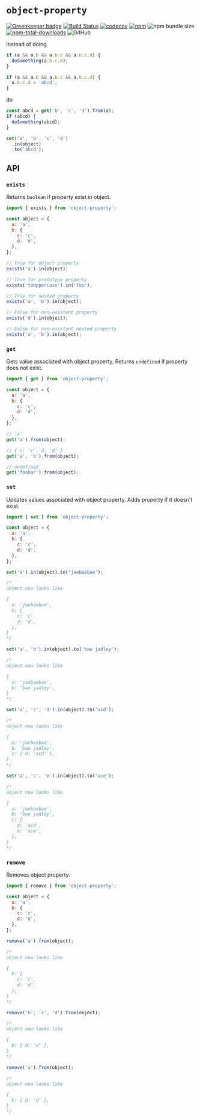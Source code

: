 # `object-property`

[![Greenkeeper badge](https://badges.greenkeeper.io/jaebradley/object-property.svg)](https://greenkeeper.io/)
[![Build Status](https://travis-ci.org/jaebradley/object-property.svg?branch=master)](https://travis-ci.org/jaebradley/object-property)
[![codecov](https://codecov.io/gh/jaebradley/object-property/branch/master/graph/badge.svg)](https://codecov.io/gh/jaebradley/object-property)
[![npm](https://img.shields.io/npm/v/object-property.svg)](https://www.npmjs.com/package/object-property)
![npm bundle size](https://img.shields.io/bundlephobia/minzip/object-property)
[![npm-total-downloads](https://img.shields.io/npm/dt/object-property.svg)](https://www.npmjs.com/package/object-property)
![GitHub](https://img.shields.io/github/license/jaebradley/object-property)

Instead of doing

```javascript
if (a && a.b && a.b.c && a.b.c.d) {
  doSomething(a.b.c.d);
}

if (a && a.b && a.b.c && a.b.c.d) {
  a.b.c.d = 'abcd';
}
```

do

```javascript
const abcd = get('b', 'c', 'd').from(a);
if (abcd) {
  doSomething(abcd);
}

set('a', 'b', 'c', 'd')
  .in(object)
  .to('abcd');
```

## API

### `exists`

Returns `boolean` if property exist in object.

```javascript
import { exists } from 'object-property';

const object = {
  a: 'a',
  b: {
    c: 'c',
    d: 'd',
  },
};

// True for object property
exists('a').in(object);

// True for prototype property
exists('toUpperCase').in('foo');

// True for nested property
exists('a', 'b').in(object);

// False for non-existent property
exists('d').in(object);

// False for non-existent nested property
exists('a', 'b').in(object);
```

### `get`

Gets value associated with object property. Returns `undefined` if property does not exist.

```javascript
import { get } from 'object-property';

const object = {
  a: 'a',
  b: {
    c: 'c',
    d: 'd',
  },
};

// 'a'
get('a').from(object);

// { c: 'c', d: 'd' }
get('a', 'b').from(object);

// undefined
get('foobar').from(object);
```

### `set`

Updates values associated with object property. Adds property if it doesn't exist.

```javascript
import { set } from 'object-property';

const object = {
  a: 'a',
  b: {
    c: 'c',
    d: 'd',
  },
};

set('a').in(object).to('jaebaebae');

/*
object now looks like

{
  a: 'jaebaebae',
  b: {
    c: 'c',
    d: 'd',
  },
}
*/

set('a', 'b').in(object).to('bae jadley');

/*
object now looks like

{
  a: 'jaebaebae',
  b: 'bae jadley',
}
*/

set('a', 'c', 'd').in(object).to('acd');

/*
object now looks like

{
  a: 'jaebaebae',
  b: 'bae jadley',
  c: { d: 'acd' },
}
*/

set('a', 'c', 'e').in(object).to('ace');

/*
object now looks like

{
  a: 'jaebaebae',
  b: 'bae jadley',
  c: {
    d: 'acd',
    e: 'ace',
  },
}
*/
```

### `remove`

Removes object property.

```javascript
import { remove } from 'object-property';

const object = {
  a: 'a',
  b: {
    c: 'c',
    d: 'd',
  },
};

remove('a').from(object);

/*
object now looks like

{
  b: {
    c: 'c',
    d: 'd',
  },
}
*/

remove('b', 'c', 'd').from(object);

/*
object now looks like

{
  b: { d: 'd' },
}
*/

remove('a').from(object);

/*
object now looks like

{
  b: { d: 'd' },
}
*/
```
